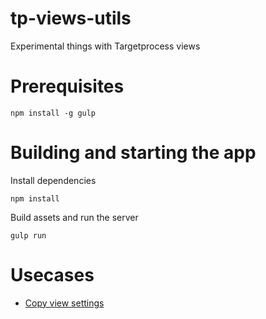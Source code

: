 # tp-views-utils
Experimental things with Targetprocess views

# Prerequisites

```
npm install -g gulp
```

# Building and starting the app

Install dependencies
```
npm install
```

Build assets and run the server
```
gulp run
```

# Usecases

- [Copy view settings](https://github.com/khmylov/tp-views-utils/blob/master/docs/copyCardSettings.md "Copy view settings")